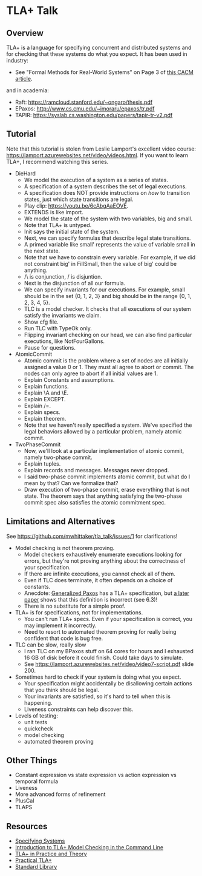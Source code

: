 # TLA+ Talk

## Overview
TLA+ is a language for specifying concurrent and distributed systems and for
checking that these systems do what you expect. It has been used in industry:

- See "Formal Methods for Real-World Systems" on Page 3 of [this CACM
  article][amazon_cacm].

and in academia:

- Raft: https://ramcloud.stanford.edu/~ongaro/thesis.pdf
- EPaxos: http://www.cs.cmu.edu/~imoraru/epaxos/tr.pdf
- TAPIR: https://syslab.cs.washington.edu/papers/tapir-tr-v2.pdf

## Tutorial
Note that this tutorial is stolen from Leslie Lamport's excellent video course:
https://lamport.azurewebsites.net/video/videos.html. If you want to learn TLA+,
I recommend watching this series.

- DieHard
    - We model the execution of a system as a series of states.
    - A specification of a system describes the set of legal executions.
    - A specification does NOT provide instructions on _how_ to transition
      states, just which state transitions are legal.
    - Play clip: https://youtu.be/6cAbgAaEOVE.
    - EXTENDS is like import.
    - We model the state of the system with two variables, big and small.
    - Note that TLA+ is untyped.
    - Init says the initial state of the system.
    - Next, we can specify formulas that describe legal state transitions.
    - A primed variable like small' represents the value of variable small in
      the next state.
    - Note that we have to constrain every variable. For example, if we did not
      constraint big' in FillSmall, then the value of big' could be anything.
    - /\ is conjunction, \/ is disjuntion.
    - Next is the disjunction of all our formula.
    - We can specify invariants for our executions. For example, small should
      be in the set {0, 1, 2, 3} and big should be in the range {0, 1, 2, 3, 4,
      5}.
    - TLC is a model checker. It checks that all executions of our system
      satisfy the invariants we claim.
    - Show cfg file.
    - Run TLC with TypeOk only.
    - Flipping invariant checking on our head, we can also find particular
      executions, like NotFourGallons.
    - Pause for questions.
- AtomicCommit
    - Atomic commit is the problem where a set of nodes are all initially
      assigned a value 0 or 1. They must all agree to abort or commit. The
      nodes can only agree to abort if all initial values are 1.
    - Explain Constants and assumptions.
    - Explain functions.
    - Explain \A and \E.
    - Explain EXCEPT.
    - Explain /=.
    - Explain specs.
    - Explain theorem.
    - Note that we haven't really specified a system. We've specified the legal
      behaviors allowed by a particular problem, namely atomic commit.
- TwoPhaseCommit
    - Now, we'll look at a particular implementation of atomic commit, namely
      two-phase commit.
    - Explain tuples.
    - Explain records and messages. Messages never dropped.
    - I said two-phase commit implements atomic commit, but what do I mean by
      that? Can we formalize that?
    - Draw execution of two-phase commit, erase everything that is not state.
      The theorem says that anything satisfying the two-phase commit spec also
      satisfies the atomic commitment spec.

## Limitations and Alternatives
See https://github.com/mwhittaker/tla_talk/issues/1 for clarifications!

- Model checking is not theorem proving.
    - Model checkers exhaustively enumerate executions looking for errors, but
      they're not proving anything about the correctness of your specification.
    - If there are infinite executions, you cannot check all of them.
    - Even if TLC does terminate, it often depends on a choice of constants.
    - Anecdote: [Generalized Paxos][genpaxos] has a TLA+ specification, but [a
      later paper][FGGC_tr] shows that this definition is incorrect (see 6.3)!
    - There is no substitute for a simple proof.
- TLA+ is for specifications, not for implementations.
    - You can't run TLA+ specs. Even if your specification is correct, you may
      implement it incorrectly.
    - Need to resort to automated theorem proving for really being confident
      that code is bug free.
- TLC can be slow, really slow
    - I ran TLC on my BPaxos stuff on 64 cores for hours and I exhausted 16 GB
      of disk before it could finish. Could take days to simulate.
    - See https://lamport.azurewebsites.net/video/video7-script.pdf slide 200.
- Sometimes hard to check if your system is doing what you expect.
    - Your specification might accidentally be disallowing certain actions that
      you think should be legal.
    - Your invariants are satisfied, so it's hard to tell when this is
      happening.
    - Liveness constraints can help discover this.
- Levels of testing:
    - unit tests
    - quickcheck
    - model checking
    - automated theorem proving

## Other Things
- Constant expression vs state expression vs action expression vs temporal
  formula
- Liveness
- More advanced forms of refinement
- PlusCal
- TLAPS

## Resources
- [Specifying Systems](https://lamport.azurewebsites.net/tla/book.html)
- [Introduction to TLA+ Model Checking in the Command Line][command_line]
- [TLA+ in Practice and Theory](https://pron.github.io/tlaplus)
- [Practical TLA+](https://www.apress.com/gp/book/9781484238288)
- [Standard Library][stdlib]

[amazon_cacm]: https://cacm.acm.org/magazines/2015/4/184701-how-amazon-web-services-uses-formal-methods/fulltext
[genpaxos]: https://www.microsoft.com/en-us/research/wp-content/uploads/2016/02/tr-2005-33.pdf
[FGGC_tr]: https://drive.google.com/file/d/0BwFkGepvBDQoRjNYRGJTdWQ0SzA/view
[command_line]: https://medium.com/@bellmar/introduction-to-tla-model-checking-in-the-command-line-c6871700a6a2
[stdlib]: https://github.com/tlaplus/tlaplus/tree/8bc89d303ce22a96f401104feed7452ba49111ef/tlatools/src/tla2sany/StandardModules
